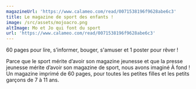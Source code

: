 ```yaml
---
magazineUrl: 'https://www.calameo.com/read/0071538196f9628abe6c3'
title: Le magazine de sport des enfants !
image: /src/assets/mojoacro.png
altImage: Mo et Jo qui font du sport
url: 'https://www.calameo.com/read/0071538196f9628abe6c3'
---
```


60 pages pour lire, s’informer, bouger, s'amuser et 1 poster pour rêver ! 

Parce que le sport mérite d’avoir son magazine jeunesse et que la presse jeunesse mérite d’avoir son magazine de sport, nous avons imaginé À fond ! Un magazine imprimé de 60 pages, pour toutes les petites filles et les petits garçons de 7 à 11 ans.
